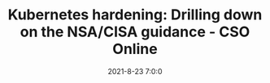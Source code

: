 ---
"title": "Kubernetes hardening: Drilling down on the NSA/CISA guidance - CSO Online"
"date": "2021-8-23 7:0:0"
"feed_name": "GOOGLENEWS"
"feed_website": "https://news.google.com/search?q=drilling%2Bincident&hl=en-US&gl=US&ceid=US:en"
"feed_rss": "https://news.google.com/rss/search?q=drilling%2Bincident&hl=en-US&gl=US&ceid=US:en"
"link": "https://www.csoonline.com/article/3629049/kubernetes-hardening-drilling-down-on-the-nsa-cisa-guidance.html"
"file": "_posts/1-1-2021-b16b32dfd054918a55099dd001de19ab6bc2119e.md"
"accident": "0"
"drilling": "0"
---